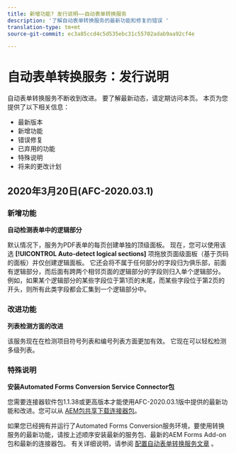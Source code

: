 ```yaml
---
title: 新增功能? 发行说明——自动表单转换服务
description: '了解自动表单转换服务的最新功能和修复的错误 '
translation-type: tm+mt
source-git-commit: ec3a85ccd4c5d535ebc31c55702adab9aa92cf4e

---
```



# 自动表单转换服务：发行说明

自动表单转换服务不断收到改进。 要了解最新动态，请定期访问本页。 本页为您提供了以下相关信息：

* 最新版本
* 新增功能
* 错误修复
* 已弃用的功能
* 特殊说明
* 将来的更改计划

## 2020年3月20日(AFC-2020.03.1)

### 新增功能

**自动检测表单中的逻辑部分**

默认情况下，服务为PDF表单的每页创建单独的顶级面板。 现在，您可以使用该选 **[!UICONTROL Auto-detect logical sections]** 项拖放页面级面板（基于页码的面板）并仅创建逻辑面板。  它还会将不属于任何部分的字段归为俱乐部，前面有逻辑部分，而后面有跨两个相邻页面的逻辑部分的字段则归入单个逻辑部分。 例如，如果某个逻辑部分的某些字段位于第1页的末尾，而某些字段位于第2页的开头，则所有此类字段都会汇集到一个逻辑部分中。

### 改进功能

**列表检测方面的改进**

该服务现在在检测项目符号列表和编号列表方面更加有效。 它现在可以轻松检测多级列表。

### 特殊说明

**安装Automated Forms Conversion Service Connector包**

您需要连接器软件包1.1.38或更高版本才能使用AFC-2020.03.1版中提供的最新功能和改进。您可以从 [AEM包共享下载连接器包](https://www.adobeaemcloud.com/content/marketplace/marketplaceProxy.html?packagePath=/content/companies/public/adobe/packages/cq650/servicepack/fd/AEM-Forms-6.5.4.0-WIN)。

如果您已经拥有并运行了Automated Forms Conversion服务环境，要使用转换服务的最新功能，请按上述顺序安装最新的服务包、最新的AEM Forms Add-on包和最新的连接器包。 有关详细说明，请参阅 [配置自动表单转换服务文章](configure-service.md) 。
